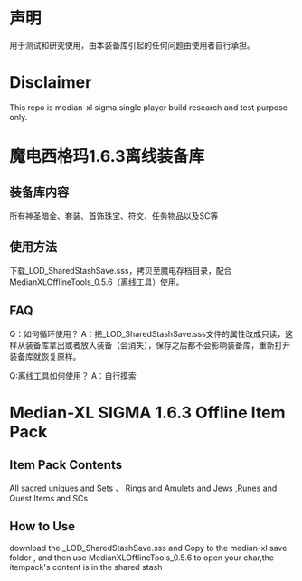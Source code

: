 
# 声明
用于测试和研究使用，由本装备库引起的任何问题由使用者自行承担。

# Disclaimer
This repo is median-xl sigma single player  build research  and test  purpose only.

# 魔电西格玛1.6.3离线装备库

## 装备库内容
所有神圣暗金、套装、首饰珠宝、符文、任务物品以及SC等

## 使用方法
下载_LOD_SharedStashSave.sss，拷贝至魔电存档目录，配合MedianXLOfflineTools_0.5.6（离线工具）使用。

## FAQ
Q：如何循环使用？
A：把_LOD_SharedStashSave.sss文件的属性改成只读，这样从装备库拿出或者放入装备（会消失），保存之后都不会影响装备库，重新打开装备库就恢复原样。

Q:离线工具如何使用？
A：自行摸索


# Median-XL SIGMA 1.6.3 Offline Item Pack

## Item Pack Contents
All sacred uniques  and   Sets  、  Rings and  Amulets  and Jews ,Runes  and Quest Items and SCs

## How to Use

download the _LOD_SharedStashSave.sss  and Copy to the median-xl save folder , and then use MedianXLOfflineTools_0.5.6  to open your char,the itempack's content is in the  shared stash


